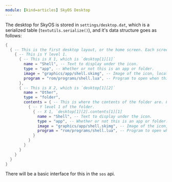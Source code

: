 ```yaml
---
module: [kind=articles] SkyOS Desktop
---
```

The desktop for SkyOS is stored in `settings/desktop.dat`, which is a serialized table (`textutils.serialize()`), and it's data structure goes as follows:
```lua
{
  { -- This is the first desktop layout, or the home screen. Each screen is a table in this layer.
    { -- This is Y level 1.
      { -- This is X 1, which is `desktop[1][1]`
        name = "Shell", -- Text to display under the icon.
        type = "app", -- Whether or not this is an app or folder.
        image = "graphics/app/shell.skimg", -- Image of the icon, located in "graphics/app"
        program = "rom/programs/shell.lua", -- Program to open when this is clicked.
      },
      { -- This is X 2, which is `desktop[1][2]`
        name = "Other",
        type = "folder",
        contents = { -- This is where the contents of the folder are. Folders only support a 3x3 arrangement of programs.
          { -- Y level 1 of the folder.
            { -- X 1, `desktop[1][2].contents[1][1]
              name = "Shell", -- Text to display under the icon.
              type = "app", -- Whether or not this is an app or folder. Folders can only contain apps.
              image = "graphics/app/shell.skimg", -- Image of the icon, located in "graphics/app"
              program = "rom/programs/shell.lua", -- Program to open when this is clicked.
            }
          }
        }
      }
    }
  }
}
```
There will be a basic interface for this in the `sos` api.